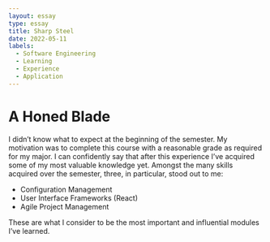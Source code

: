 ```yaml
---
layout: essay
type: essay
title: Sharp Steel
date: 2022-05-11
labels:
  - Software Engineering
  - Learning
  - Experience
  - Application
---
```


# A Honed Blade

I didn’t know what to expect at the beginning of the semester. My motivation was to complete this course with a reasonable grade as required for my major. I can confidently say that after this experience I’ve acquired some of my most valuable knowledge yet. Amongst the many skills acquired over the semester, three, in particular, stood out to me:

- Configuration Management
- User Interface Frameworks (React)
- Agile Project Management

These are what I consider to be the most important and influential modules I’ve learned.
